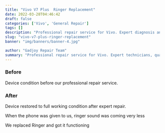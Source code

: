 ```yaml
---
title: "Vivo V7 Plus  Ringer Replacement"
date: 2022-03-28T04:46:42
draft: false
categories: ['Vivo', 'General Repair']
tags: []
description: "Professional repair service for Vivo. Expert diagnosis and quality repairs in Bangalore."
slug: "vivo-v7-plus-ringer-replacement"
banner: "img/banners/banner-4.jpg"

author: "Gadjoy Repair Team"
summary: "Professional repair service for Vivo. Expert technicians, quality parts, warranty included."
---
```


### Before

Device condition before our professional repair service.

### After

Device restored to full working condition after expert repair.

When the phone was given to us, ringer sound was coming very less

We replaced Ringer and got it functioning